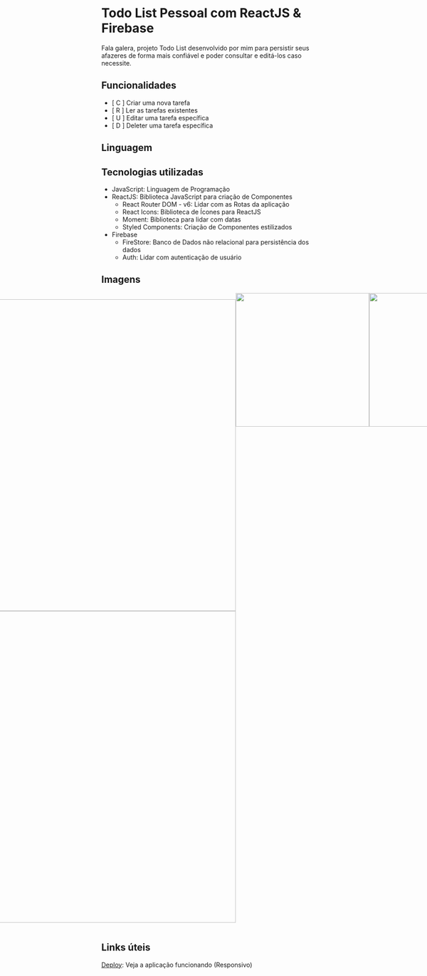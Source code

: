 # Todo List Pessoal com ReactJS & Firebase
Fala galera, projeto Todo List desenvolvido por mim para persistir seus afazeres de forma mais confiável e poder consultar e editá-los caso necessite.

## Funcionalidades
- [ C ] Criar uma nova tarefa 
- [ R ] Ler as tarefas existentes 
- [ U ] Editar uma tarefa específica
- [ D ] Deleter uma tarefa específica

## Linguagem 
 
  
## Tecnologias utilizadas
  - JavaScript: Linguagem de Programação
  - ReactJS: Biblioteca JavaScript para criação de Componentes 
    - React Router DOM - v6: Lidar com as Rotas da aplicação
    - React Icons: Biblioteca de Ícones para ReactJS
    - Moment: Biblioteca para lidar com datas
    - Styled Components: Criação de Componentes estilizados
  - Firebase
    - FireStore: Banco de Dados não relacional para persistência dos dados
    - Auth: Lidar com autenticação de usuário

## Imagens
<div style="display: flex; justify-content: center; align-items: flex-start" >

  <img src="https://user-images.githubusercontent.com/93824705/231525266-811a761c-ea3f-4c75-9602-c91dcc82ad0a.png" width="700"></br>
  <img src="https://user-images.githubusercontent.com/93824705/231525276-d894246b-25c1-4ffe-9e29-178343759860.png" width="700">
  
  <img src="https://user-images.githubusercontent.com/93824705/231525273-0a9c4e8c-1d40-4076-bbdf-850db678301e.png" width="300">
  <img src="https://user-images.githubusercontent.com/93824705/231525279-48a1c558-36d3-4bdd-9d75-80fccbbb6bd0.png" width="300">
  
</div>



## Links úteis
[Deploy](https://todo-react-firebase-gamma.vercel.app/): Veja a aplicação funcionando (Responsivo)
  
